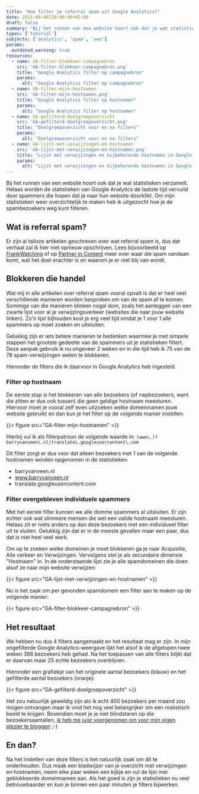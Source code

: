 ```yaml
---
title: "Hoe filter je referral spam uit Google Analytics?"
date: 2015-06-06T20:00:00+02:00
draft: false
summary: "Bij het runnen van een website hoort ook dat je wat statistieken verzamelt. Helaas worden de statistieken van Google Analytics de laatste tijd vervuild door spammers die hopen dat je naar hun website doorklikt. Om mijn statistieken weer overzichtelijk te maken heb ik uitgezocht hoe je de spam-bezoekers weg kunt filteren."
types: ['tutorial']
subjects: ['analytics', 'spam', 'seo']
params:
  outdated_warning: true
resources:
  - name: GA-filter-blokkeer-campagnebron
    src: 'GA-filter-blokkeer-campagnebron.png'
    title: "Google Analytics filter op campagnebron"
    params:
      alt: "Google Analytics filter op campagnebron"
  - name: GA-filter-mijn-hostnamen
    src: 'GA-filter-mijn-hostnamen.png'
    title: "Google Analytics filter op hostnamen"
    params:
      alt: "Google Analytics filter op hostnamen"
  - name: GA-gefilterd-doelgroepoverzicht
    src: 'GA-gefilterd-doelgroepoverzicht.png'
    title: "Doelgroepoverzicht voor en na filters"
    params:
      alt: "Doelgroepoverzicht voor en na filters"
  - name: GA-lijst-met-verwijzingen-en-hostnamen
    src: 'GA-lijst-met-verwijzingen-en-hostnamen.png'
    title: "Lijst met verwijzingen en bijbehorende hostnamen in Google Analytics"
    params:
      alt: "Lijst met verwijzingen en bijbehorende hostnamen in Google Analytics"
---
```


Bij het runnen van een website hoort ook dat je wat statistieken verzamelt. Helaas worden de statistieken van Google Analytics de laatste tijd vervuild door spammers die hopen dat je naar hun website doorklikt. Om mijn statistieken weer overzichtelijk te maken heb ik uitgezocht hoe je de spambezoekers weg kunt filteren.

## Wat is referral spam?
Er zijn al talloze artikelen geschreven over wat referral spam is, dus dat verhaal zal ik hier niet opnieuw opschrijven. Lees bijvoorbeeld op [FrankWatching](http://www.frankwatching.com/archive/2015/05/06/ruim-je-google-analytics-op-zo-kom-je-af-van-spamverwijzingen/) of op [Partner in Content](http://www.partnerincontent.nl/web-analytics/google-analytics-referral-spam-blokkeren-verwijderen/) meer over waar die spam vandaan komt, wat het doel erachter is en waarom je er niet blij van wordt.

## Blokkeren die handel
Wat mij in alle artikelen over referral spam vooral opvalt is dat er heel veel verschillende manieren worden besproken om van de spam af te komen. Sommige van die manieren klinken nogal dom, zoals het aanleggen van een zwarte lijst voor al je verwijzingsverkeer (websites die naar jouw website linken). Zo'n lijst bijhouden kost je erg veel tijd omdat je 1 voor 1 alle spammers op moet zoeken en uitsluiten.

Gelukkig zijn er iets betere manieren te bedenken waarmee je met simpele stappen het grootste gedeelte van de spammers uit je statistieken filtert. Deze aanpak gebruik ik nu ongeveer 2 weken en in die tijd heb ik 75 van de 78 spam-verwijzingen weten te blokkeren.

Hieronder de filters die ik daarvoor in Google Analytics heb ingesteld.

### Filter op hostnaam
De eerste stap is het blokkeren van alle bezoekers (of nepbezoekers, want die zitten er dus ook tussen) die geen geldige hostnaam meesturen. Hiervoor moet je vooral zelf even uitzoeken welke domeinnamen jouw website gebruikt en dan kun je het filter op de volgende manier instellen:

{{< figure src="GA-filter-mijn-hostnamen" >}}

Hierbij vul ik als filterpatroon de volgende waarde in: `(www\.)?barryvanveen\.nl|translate\.googleusercontent\.com`

Dit filter zorgt er dus voor dat alleen bezoekers met 1 van de volgende hostnamen worden opgenomen in de statistieken:
* barryvanveen.nl
* www.barryvanveen.nl
* translate.googleusercontent.com

### Filter overgebleven individuele spammers
Met het eerste filter kunnen we alle domme spammers al uitsluiten. Er zijn echter ook wat slimmere mensen die wel een valide hostnaam meesturen. Helaas zit er niets anders op dan deze bezoekers met een individueel filter uit te sluiten. Gelukkig zijn dat er in de meeste gevallen maar een paar, dus dat is niet heel veel werk.

Om op te zoeken welke domeinen je moet blokkeren ga je naar Acquisitie, Alle verkeer en Verwijzingen. Vervolgens stel je als secundaire dimensie "Hostnaam" in. In de onderstaande lijst zie je alle spamdomeinen die doen alsof ze naar mijn website verwijzen:

{{< figure src="GA-lijst-met-verwijzingen-en-hostnamen" >}}

Nu is het zaak om per gevonden spamdomein een filter aan te maken op de volgende manier:

{{< figure src="GA-filter-blokkeer-campagnebron" >}}

## Het resultaat
We hebben nu dus 4 filters aangemaakt en het resultaat mag er zijn. In mijn ongefilterde Google Analytics-weergave lijkt het alsof ik de afgelopen twee weken 386 bezoekers heb gehad. Na het toepassen van alle filters blijkt dat er daarvan maar 25 echte bezoekers overblijven.

Hieronder een grafiekje van het originele aantal bezoekers (blauw) en het gefilterde aantal bezoekers (oranje):

{{< figure src="GA-gefilterd-doelgroepoverzicht" >}}

Het zou natuurlijk geweldig zijn als ik echt 400 bezoekers per maand zou mogen ontvangen maar ik vind het nog veel belangrijker om een realistisch beeld te krijgen. Bovendien moet je je niet blindstaren op die bezoekersaantallen, [ik heb me juist voorgenomen om voor mijn eigen plezier te bloggen](/articles/1-waarom-deze-blog) ;-)

## En dan?
Na het instellen van deze filters is het natuurlijk zaak om dit te onderhouden. Dus maak een bladwijzer van je overzicht met verwijzingen en hostnamen, neem elke paar weken een kijkje en vul de lijst met geblokkeerde domeinnamen aan. Als het goed is zijn je statistieken nu veel betrouwbaarder en kun je binnen een paar minuten je filters bijwerken.